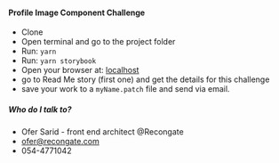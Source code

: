 #### Profile Image Component Challenge ####
* Clone
* Open terminal and go to the project folder
* Run: `yarn`
* Run: `yarn storybook`
* Open your browser at: [localhost](http://localhost:9009/)
* go to Read Me story (first one) and get the details for this challenge
* save your work to a `myName.patch` file and send via email.

##### Who do I talk to? #####

* Ofer Sarid - front end architect @Recongate
* ofer@recongate.com
* 054-4771042